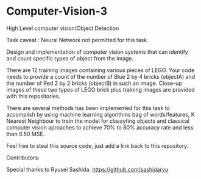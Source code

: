 # Computer-Vision-3
High Level computer vision/Object Detection

Task caveat : Neural Network not permitted for this task.

Design and implementation of computer vision systems that can identify and count specific types of object from the image.

There are 12 training images containing various pieces of LEGO. Your code needs to provide a count of the number of Blue 2 by 4 bricks (objectA) and the number of Red 2 by 2 bricks (objectB) in such an image. Close-up images of these two types of LEGO brick plus training images are provided with this repositories.

There are several methods has been implemented for this task to accomplish by using machine learning algorithms bag of words/features, K Nearest Neighbour to train the model for classyfing objects and classical computer vision aproaches to achieve 70% to 80% accuracy rate and less than 0.50 MSE. 


Feel free to steal this source code, just add a link back to this repository. 

Contributors:

Special thanks to Ryusei Sashida.
https://github.com/sashidaryu
